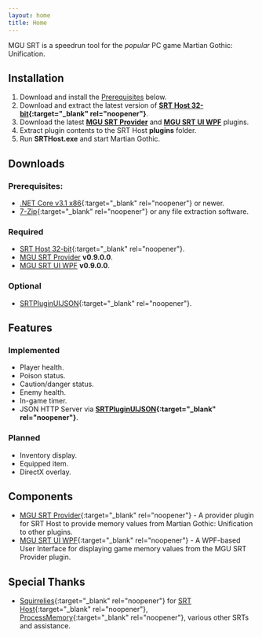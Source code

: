 ```yaml
---
layout: home
title: Home
---
```


MGU SRT is a speedrun tool for the *popular* PC game Martian Gothic: Unification.

## Installation

1. Download and install the [Prerequisites](#Prerequisites) below.
2. Download and extract the latest version of **[SRT Host 32-bit](https://www.neonblu.com/SRT/){:target="_blank" rel="noopener"}**.
3. Download the latest **[MGU SRT Provider](https://github.com/kapdap/mgu-srt-provider/releases/download/0.9.0.0/mgu-srt-provider_v0.9.0.0.zip)** and **[MGU SRT UI WPF](https://github.com/kapdap/mgu-srt-ui-wpf/releases/download/0.9.0.0/mgu-srt-ui-wpf_v0.9.0.0.zip)** plugins.
4. Extract plugin contents to the SRT Host **plugins** folder.
5. Run **SRTHost.exe** and start Martian Gothic.

## Downloads

### Prerequisites:
* [.NET Core v3.1 x86](https://dotnet.microsoft.com/download/dotnet-core/current/runtime){:target="_blank" rel="noopener"} or newer.
* [7-Zip](https://www.7-zip.org/){:target="_blank" rel="noopener"} or any file extraction software.

### Required

* [SRT Host 32-bit](https://www.neonblu.com/SRT/){:target="_blank" rel="noopener"}.
* [MGU SRT Provider](https://github.com/kapdap/mgu-srt-provider/releases/download/0.9.0.0/mgu-srt-provider_v0.9.0.0.zip) **v0.9.0.0**.
* [MGU SRT UI WPF](https://github.com/kapdap/mgu-srt-ui-wpf/releases/download/0.9.0.0/mgu-srt-ui-wpf_v0.9.0.0.zip) **v0.9.0.0**.

### Optional

* [SRTPluginUIJSON](https://github.com/Squirrelies/SRTPluginUIJSON/){:target="_blank" rel="noopener"}.

## Features

### Implemented

* Player health.
* Poison status.
* Caution/danger status.
* Enemy health.
* In-game timer.
* JSON HTTP Server via **[SRTPluginUIJSON](https://github.com/Squirrelies/SRTPluginUIJSON/){:target="_blank" rel="noopener"}**.

### Planned

* Inventory display.
* Equipped item.
* DirectX overlay.

## Components

* [MGU SRT Provider](https://github.com/kapdap/mgu-srt-provider/){:target="_blank" rel="noopener"} - A provider plugin for SRT Host to provide memory values from Martian Gothic: Unification to other plugins.
* [MGU SRT UI WPF](https://github.com/kapdap/mgu-srt-ui-wpf/){:target="_blank" rel="noopener"} - A WPF-based User Interface for displaying game memory values from the MGU SRT Provider plugin.

## Special Thanks

* [Squirrelies](https://github.com/Squirrelies){:target="_blank" rel="noopener"} for [SRT Host](https://github.com/Squirrelies/SRTHost/){:target="_blank" rel="noopener"}, [ProcessMemory](https://github.com/Squirrelies/ProcessMemory){:target="_blank" rel="noopener"}, various other SRTs and assistance.

